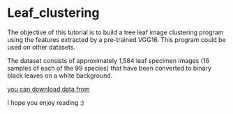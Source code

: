 # Leaf_clustering

The objective of this tutorial is to build a tree leaf image clustering program using the features extracted by a pre-trained VGG16. This program could be used on other datasets.

The dataset consists of approximately 1,584 leaf specimen images (16 samples of each of the 99 species) that have been converted to binary black leaves on a white background.

[you can download data from](https://drive.google.com/file/d/1EjgZuxsygLlaZmmAxqHrjY4nyp8T9Odh/view?usp=sharing)


I hope you enjoy reading :)
